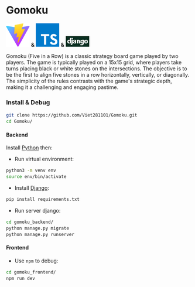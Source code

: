 # Gomoku

[![alt text](gomoku_frontend/public/vite.svg)](https://vitejs.dev/) **&** [![alt text](gomoku_frontend/public/typescript.svg)](https://www.typescriptlang.org/) **&** [![alt text](gomoku_frontend/public/image.png)](https://www.djangoproject.com/)

Gomoku (Five in a Row) is a classic strategy board game played by two players.
The game is typically played on a 15x15 grid, where players take turns placing black or white stones on the intersections.
The objective is to be the first to align five stones in a row horizontally, vertically, or diagonally.
The simplicity of the rules contrasts with the game's strategic depth, making it a challenging and engaging pastime.

### Install & Debug

```bash
git clone https://github.com/Viet281101/Gomoku.git
cd Gomoku/
```

#### Backend

Install [Python](https://www.python.org/) then:

- Run virtual environment:
```bash
python3 -m venv env
source env/bin/activate
```

- Install [Django](https://www.djangoproject.com/download/):
```bash
pip install requirements.txt
```

- Run server django:
```bash
cd gomoku_backend/
python manage.py migrate
python manage.py runserver
```

#### Frontend

- Use `npm` to debug:
```bash
cd gomoku_frontend/
npm run dev
```
